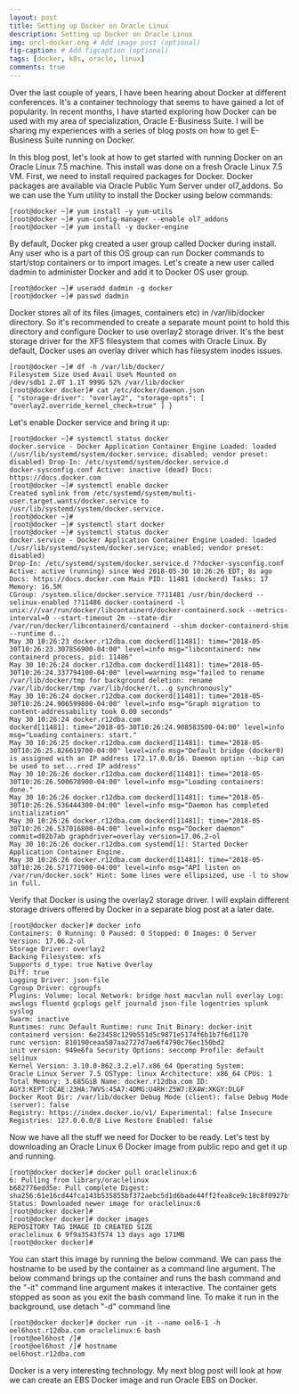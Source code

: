 ```yaml
---
layout: post
title: Setting up Docker on Oracle Linux
description: Setting up Docker on Oracle Linux
img: orcl-docker.ong # Add image post (optional)
fig-caption: # Add figcaption (optional)
tags: [docker, k8s, oracle, linux]
comments: true
---
```


Over the last couple of years, I have been hearing about Docker at different conferences. It's a container technology that seems to have gained a lot of popularity. In recent months, I have started exploring how Docker can be used with my area of specialization, Oracle E-Business Suite. I will be sharing my experiences with a series of blog posts on how to get E-Business Suite running on Docker. 

In this blog post, let's look at how to get started with running Docker on an Oracle Linux 7.5 machine. This install was done on a fresh Oracle Linux 7.5 VM. First, we need to install required packages for Docker. Docker packages are available via Oracle Public Yum Server under ol7_addons. So we can use the Yum utility to install the Docker using below commands: 

```
[root@docker ~]# yum install -y yum-utils 
[root@docker ~]# yum-config-manager --enable ol7_addons 
[root@docker ~]# yum install -y docker-engine 
```

By default, Docker pkg created a user group called Docker during install. Any user who is a part of this OS group can run Docker commands to start/stop containers or to import images. Let's create a new user called dadmin to administer Docker and add it to Docker OS user group. 

```
[root@docker ~]# useradd dadmin -g docker 
[root@docker ~]# passwd dadmin 
```

Docker stores all of its files (images, containers etc) in /var/lib/docker directory. So it's recommended to create a separate mount point to hold this directory and configure Docker to use overlay2 storage driver. It's the best storage driver for the XFS filesystem that comes with Oracle Linux. By default, Docker uses an overlay driver which has filesystem inodes issues. 

```
[root@docker ~]# df -h /var/lib/docker/ 
Filesystem Size Used Avail Use% Mounted on 
/dev/sdb1 2.0T 1.1T 999G 52% /var/lib/docker 
[root@docker docker]# cat /etc/docker/daemon.json 
{ "storage-driver": "overlay2", "storage-opts": [ "overlay2.override_kernel_check=true" ] }
```
Let's enable Docker service and bring it up: 
```
[root@docker ~]# systemctl status docker 
docker.service - Docker Application Container Engine Loaded: loaded (/usr/lib/systemd/system/docker.service; disabled; vendor preset: disabled) Drop-In: /etc/systemd/system/docker.service.d
docker-sysconfig.conf Active: inactive (dead) Docs: https://docs.docker.com 
[root@docker ~]# systemctl enable docker 
Created symlink from /etc/systemd/system/multi-user.target.wants/docker.service to /usr/lib/systemd/system/docker.service. 
[root@docker ~]# 
[root@docker ~]# systemctl start docker 
[root@docker ~]# systemctl status docker
docker.service - Docker Application Container Engine Loaded: loaded (/usr/lib/systemd/system/docker.service; enabled; vendor preset: disabled) 
Drop-In: /etc/systemd/system/docker.service.d ??docker-sysconfig.conf 
Active: active (running) since Wed 2018-05-30 10:26:26 EDT; 8s ago 
Docs: https://docs.docker.com Main PID: 11481 (dockerd) Tasks: 17 Memory: 16.5M 
CGroup: /system.slice/docker.service ??11481 /usr/bin/dockerd --selinux-enabled ??11486 docker-containerd -l unix:///var/run/docker/libcontainerd/docker-containerd.sock --metrics-interval=0 --start-timeout 2m --state-dir /var/run/docker/libcontainerd/containerd --shim docker-containerd-shim --runtime d... 
May 30 10:26:23 docker.r12dba.com dockerd[11481]: time="2018-05-30T10:26:23.307856900-04:00" level=info msg="libcontainerd: new containerd process, pid: 11486" 
May 30 10:26:24 docker.r12dba.com dockerd[11481]: time="2018-05-30T10:26:24.337794100-04:00" level=warning msg="failed to rename /var/lib/docker/tmp for background deletion: rename /var/lib/docker/tmp /var/lib/docker/t...g synchronously" 
May 30 10:26:24 docker.r12dba.com dockerd[11481]: time="2018-05-30T10:26:24.906599800-04:00" level=info msg="Graph migration to content-addressability took 0.00 seconds" 
May 30 10:26:24 docker.r12dba.com 
dockerd[11481]: time="2018-05-30T10:26:24.908583500-04:00" level=info msg="Loading containers: start." 
May 30 10:26:25 docker.r12dba.com dockerd[11481]: time="2018-05-30T10:26:25.826619700-04:00" level=info msg="Default bridge (docker0) is assigned with an IP address 172.17.0.0/16. Daemon option --bip can be used to set...rred IP address" 
May 30 10:26:26 docker.r12dba.com dockerd[11481]: time="2018-05-30T10:26:26.500678900-04:00" level=info msg="Loading containers: done." 
May 30 10:26:26 docker.r12dba.com dockerd[11481]: time="2018-05-30T10:26:26.536444300-04:00" level=info msg="Daemon has completed initialization" 
May 30 10:26:26 docker.r12dba.com dockerd[11481]: time="2018-05-30T10:26:26.537016800-04:00" level=info msg="Docker daemon" commit=d02b7ab graphdriver=overlay version=17.06.2-ol 
May 30 10:26:26 docker.r12dba.com systemd[1]: Started Docker Application Container Engine. 
May 30 10:26:26 docker.r12dba.com dockerd[11481]: time="2018-05-30T10:26:26.571771900-04:00" level=info msg="API listen on /var/run/docker.sock" Hint: Some lines were ellipsized, use -l to show in full. 
```
Verify that Docker is using the overlay2 storage driver. I will explain different storage drivers offered by Docker in a separate blog post at a later date. 
```
[root@docker docker]# docker info 
Containers: 0 Running: 0 Paused: 0 Stopped: 0 Images: 0 Server 
Version: 17.06.2-ol 
Storage Driver: overlay2 
Backing Filesystem: xfs 
Supports d_type: true Native Overlay 
Diff: true 
Logging Driver: json-file 
Cgroup Driver: cgroupfs 
Plugins: Volume: local Network: bridge host macvlan null overlay Log: awslogs fluentd gcplogs gelf journald json-file logentries splunk syslog 
Swarm: inactive 
Runtimes: runc Default Runtime: runc Init Binary: docker-init 
containerd version: 6e23458c129b551d5c9871e5174f6b1b7f6d1170 
runc version: 810190ceaa507aa2727d7ae6f4790c76ec150bd2 
init version: 949e6fa Security Options: seccomp Profile: default selinux 
Kernel Version: 3.10.0-862.3.2.el7.x86_64 Operating System: 
Oracle Linux Server 7.5 OSType: linux Architecture: x86_64 CPUs: 1 
Total Memory: 3.685GiB Name: docker.r12dba.com ID: AGY3:KEPT:DCAE:23HA:7WVS:45A7:4DMG:U4RH:Z5W7:EX4W:XKGY:DLGF 
Docker Root Dir: /var/lib/docker Debug Mode (client): false Debug Mode (server): false 
Registry: https://index.docker.io/v1/ Experimental: false Insecure Registries: 127.0.0.0/8 Live Restore Enabled: false 
```
Now we have all the stuff we need for Docker to be ready. Let's test by downloading an Oracle Linux 6 Docker image from public repo and get it up and running. 
```
[root@docker docker]# docker pull oraclelinux:6 
6: Pulling from library/oraclelinux 
b682776edd5e: Pull complete Digest: sha256:61e16cd44fca143b535855bf372aebc5d1d6bade44ff2fea8ce9c18c8f0927bf 
Status: Downloaded newer image for oraclelinux:6 
[root@docker docker]# 
[root@docker docker]# docker images 
REPOSITORY TAG IMAGE ID CREATED SIZE 
oraclelinux 6 9f9a3543f574 13 days ago 171MB 
[root@docker docker]# 
```
You can start this image by running the below command. We can pass the hostname to be used by the container as a command line argument. The below command brings up the container and runs the bash command and the "-it" command line argument makes it interactive. The container gets stopped as soon as you exit the bash command line. To make it run in the background, use detach "-d" command line 
```
[root@docker docker]# docker run -it --name oel6-1 -h oel6host.r12dba.com oraclelinux:6 bash 
[root@oel6host /]# 
[root@oel6host /]# hostname 
oel6host.r12dba.com 
```
Docker is a very interesting technology. My next blog post will look at how we can create an EBS Docker image and run Oracle EBS on Docker.
